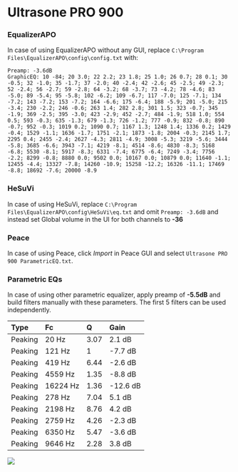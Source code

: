 # Ultrasone PRO 900

### EqualizerAPO
In case of using EqualizerAPO without any GUI, replace `C:\Program Files\EqualizerAPO\config\config.txt`
with:
```
Preamp: -3.6dB
GraphicEQ: 10 -84; 20 3.0; 22 2.2; 23 1.8; 25 1.0; 26 0.7; 28 0.1; 30 -0.5; 32 -1.0; 35 -1.7; 37 -2.0; 40 -2.4; 42 -2.6; 45 -2.5; 49 -2.3; 52 -2.4; 56 -2.7; 59 -2.8; 64 -3.2; 68 -3.7; 73 -4.2; 78 -4.6; 83 -5.0; 89 -5.4; 95 -5.8; 102 -6.2; 109 -6.7; 117 -7.0; 125 -7.1; 134 -7.2; 143 -7.2; 153 -7.2; 164 -6.6; 175 -6.4; 188 -5.9; 201 -5.0; 215 -3.4; 230 -2.2; 246 -0.6; 263 1.4; 282 2.8; 301 1.5; 323 -0.7; 345 -1.9; 369 -2.5; 395 -3.0; 423 -2.9; 452 -2.7; 484 -1.9; 518 1.0; 554 0.5; 593 -0.3; 635 -1.3; 679 -1.3; 726 -1.2; 777 -0.9; 832 -0.8; 890 -0.7; 952 -0.3; 1019 0.2; 1090 0.7; 1167 1.3; 1248 1.4; 1336 0.2; 1429 -0.4; 1529 -1.1; 1636 -1.7; 1751 -2.1; 1873 -1.8; 2004 -0.3; 2145 1.7; 2295 0.4; 2455 -2.4; 2627 -4.3; 2811 -4.9; 3008 -5.3; 3219 -5.6; 3444 -5.8; 3685 -6.6; 3943 -7.1; 4219 -8.1; 4514 -8.6; 4830 -8.3; 5168 -6.8; 5530 -8.1; 5917 -8.3; 6331 -7.4; 6775 -6.4; 7249 -3.4; 7756 -2.2; 8299 -0.8; 8880 0.0; 9502 0.0; 10167 0.0; 10879 0.0; 11640 -1.1; 12455 -4.4; 13327 -7.8; 14260 -10.9; 15258 -12.2; 16326 -11.1; 17469 -8.8; 18692 -7.6; 20000 -8.9
```

### HeSuVi
In case of using HeSuVi, replace `C:\Program Files\EqualizerAPO\config\HeSuVi\eq.txt` and omit `Preamp:
-3.6dB` and instead set Global volume in the UI for both channels to **-36**

### Peace
In case of using Peace, click *Import* in Peace GUI and select `Ultrasone PRO 900 ParametricEQ.txt`.

### Parametric EQs
In case of using other parametric equalizer, apply preamp of **-5.5dB** and build filters manually with
these parameters. The first 5 filters can be used independently.

| Type    | Fc       |    Q | Gain     |
|:--------|:---------|:-----|:---------|
| Peaking | 20 Hz    | 3.07 | 2.1 dB   |
| Peaking | 121 Hz   | 1    | -7.7 dB  |
| Peaking | 419 Hz   | 6.44 | -2.6 dB  |
| Peaking | 4559 Hz  | 1.35 | -8.8 dB  |
| Peaking | 16224 Hz | 1.36 | -12.6 dB |
| Peaking | 278 Hz   | 7.04 | 5.1 dB   |
| Peaking | 2198 Hz  | 8.76 | 4.2 dB   |
| Peaking | 2759 Hz  | 4.26 | -2.3 dB  |
| Peaking | 6350 Hz  | 5.47 | -3.6 dB  |
| Peaking | 9646 Hz  | 2.28 | 3.8 dB   |

![](https://raw.githubusercontent.com/jaakkopasanen/AutoEq/master/results/headphonecom/sbaf-serious/Ultrasone%20PRO%20900/Ultrasone%20PRO%20900.png)